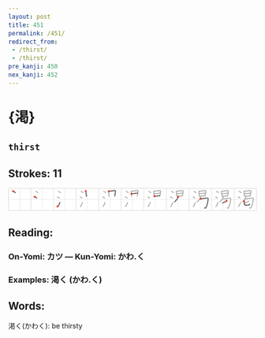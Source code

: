 ```yaml
---
layout: post
title: 451
permalink: /451/
redirect_from:
 - /thirst/
 - /thirst/
pre_kanji: 450
nex_kanji: 452
---
```


# {渇}

## `thirst`

## Strokes: 11

<div class="stroke"><img src="../images/E6B887.png" /></div>

## Reading:

### On-Yomi: カツ &mdash; Kun-Yomi: かわ.く

### Examples: 渇く (かわ.く)

## Words:

渇く(かわく): be thirsty
